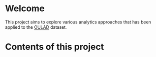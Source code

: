 # Welcome

This project aims to explore various analytics approaches that has been applied to the
[OULAD](https://analyse.kmi.open.ac.uk/open_dataset) dataset.

# Contents of this project
```{tableofcontents}
```
